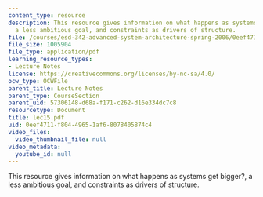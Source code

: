 ```yaml
---
content_type: resource
description: This resource gives information on what happens as systems get bigger?,
  a less ambitious goal, and constraints as drivers of structure.
file: /courses/esd-342-advanced-system-architecture-spring-2006/0eef4711f80449651af68078405874c4_lec15.pdf
file_size: 1005904
file_type: application/pdf
learning_resource_types:
- Lecture Notes
license: https://creativecommons.org/licenses/by-nc-sa/4.0/
ocw_type: OCWFile
parent_title: Lecture Notes
parent_type: CourseSection
parent_uid: 57306148-d68a-f171-c262-d16e334dc7c8
resourcetype: Document
title: lec15.pdf
uid: 0eef4711-f804-4965-1af6-8078405874c4
video_files:
  video_thumbnail_file: null
video_metadata:
  youtube_id: null
---
```

This resource gives information on what happens as systems get bigger?, a less ambitious goal, and constraints as drivers of structure.